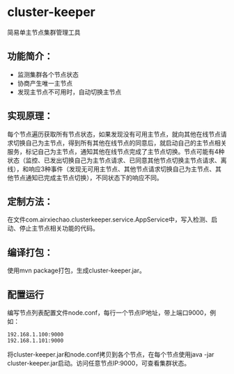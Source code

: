 # cluster-keeper
简易单主节点集群管理工具

## 功能简介：
- 监测集群各个节点状态
- 协商产生唯一主节点
- 发现主节点不可用时，自动切换主节点

## 实现原理：
每个节点遍历获取所有节点状态，如果发现没有可用主节点，就向其他在线节点请求切换自己为主节点，得到所有其他在线节点的同意后，就启动自己的主节点相关服务，标记自己为主节点，通知其他在线节点完成了主节点切换。节点可能有4种状态（监控、已发出切换自己为主节点请求、已同意其他节点切换主节点请求、离线），和响应3种事件（发现无可用主节点、其他节点请求切换自己为主节点、其他节点通知已完成主节点切换），不同状态下的响应不同。

## 定制方法：
在文件com.airxiechao.clusterkeeper.service.AppService中，写入检测、启动、停止主节点相关功能的代码。

## 编译打包：
使用mvn package打包，生成cluster-keeper.jar。

## 配置运行
编写节点列表配置文件node.conf，每行一个节点IP地址，带上端口9000，例如：
```
192.168.1.100:9000
192.168.1.101:9000
```
将cluster-keeper.jar和node.conf拷贝到各个节点，在每个节点使用java -jar cluster-keeper.jar启动。访问任意节点IP:9000，可查看集群状态。
